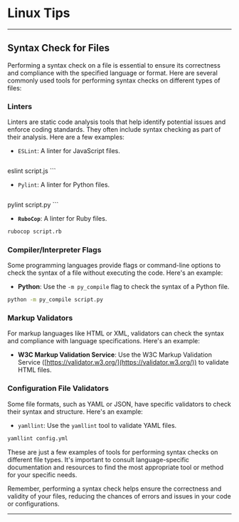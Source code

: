 # Linux Tips
---

## Syntax Check for Files
Performing a syntax check on a file is essential to ensure its correctness and compliance with the specified language or format. Here are several commonly used tools for performing syntax checks on different types of files:

### Linters
Linters are static code analysis tools that help identify potential issues and enforce coding standards. They often include syntax checking as part of their analysis. Here are a few examples:

- `ESLint`: A linter for JavaScript files.
    ```bash
eslint script.js
	```

- `Pylint`: A linter for Python files.    
	```bash
pylint script.py
	```

- **`RuboCop`**: A linter for Ruby files.
```bash
rubocop script.rb
```    

### Compiler/Interpreter Flags
Some programming languages provide flags or command-line options to check the syntax of a file without executing the code. Here's an example:

- **Python**: Use the `-m py_compile` flag to check the syntax of a Python file.
```bash
python -m py_compile script.py
```

### Markup Validators
For markup languages like HTML or XML, validators can check the syntax and compliance with language specifications. Here's an example:

- **W3C Markup Validation Service**: Use the W3C Markup Validation Service ([https://validator.w3.org/](https://validator.w3.org/)) to validate HTML files.

### Configuration File Validators
Some file formats, such as YAML or JSON, have specific validators to check their syntax and structure. Here's an example:

- `yamllint`: Use the `yamllint` tool to validate YAML files.
```bash
yamllint config.yml
```

These are just a few examples of tools for performing syntax checks on different file types. It's important to consult language-specific documentation and resources to find the most appropriate tool or method for your specific needs.

Remember, performing a syntax check helps ensure the correctness and validity of your files, reducing the chances of errors and issues in your code or configurations.

---
